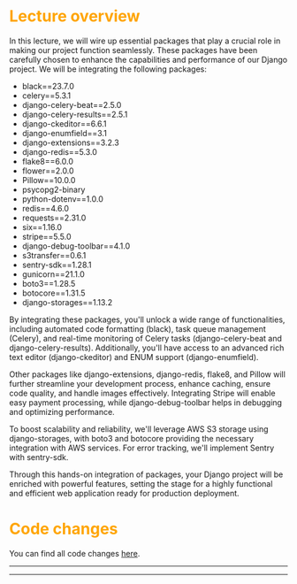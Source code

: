 # <span style="color:orange">Lecture overview</span>

In this lecture, we will wire up essential packages that play a crucial role in making our project function seamlessly. These packages have been carefully chosen to enhance the capabilities and performance of our Django project. We will be integrating the following packages:

- black==23.7.0
- celery==5.3.1
- django-celery-beat==2.5.0
- django-celery-results==2.5.1
- django-ckeditor==6.6.1
- django-enumfield==3.1
- django-extensions==3.2.3
- django-redis==5.3.0
- flake8==6.0.0
- flower==2.0.0
- Pillow==10.0.0
- psycopg2-binary
- python-dotenv==1.0.0
- redis==4.6.0
- requests==2.31.0
- six==1.16.0
- stripe==5.5.0
- django-debug-toolbar==4.1.0
- s3transfer==0.6.1
- sentry-sdk==1.28.1
- gunicorn==21.1.0
- boto3==1.28.5
- botocore==1.31.5
- django-storages==1.13.2

By integrating these packages, you'll unlock a wide range of functionalities, including automated code formatting (black), task queue management (Celery), and real-time monitoring of Celery tasks (django-celery-beat and django-celery-results). Additionally, you'll have access to an advanced rich text editor (django-ckeditor) and ENUM support (django-enumfield).

Other packages like django-extensions, django-redis, flake8, and Pillow will further streamline your development process, enhance caching, ensure code quality, and handle images effectively. Integrating Stripe will enable easy payment processing, while django-debug-toolbar helps in debugging and optimizing performance.

To boost scalability and reliability, we'll leverage AWS S3 storage using django-storages, with boto3 and botocore providing the necessary integration with AWS services. For error tracking, we'll implement Sentry with sentry-sdk.

Through this hands-on integration of packages, your Django project will be enriched with powerful features, setting the stage for a highly functional and efficient web application ready for production deployment.

# <span style="color:orange">Code changes</span>

You can find all code changes [here](https://github.com/bobby-didcoding/build-and-deploy-dockerised-django-app-handbook/pull/2/files).


***
***